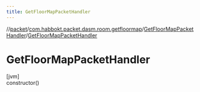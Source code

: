 ```yaml
---
title: GetFloorMapPacketHandler
---
```

//[packet](../../../index.html)/[com.habbokt.packet.dasm.room.getfloormap](../index.html)/[GetFloorMapPacketHandler](index.html)/[GetFloorMapPacketHandler](-get-floor-map-packet-handler.html)



# GetFloorMapPacketHandler



[jvm]\
constructor()




